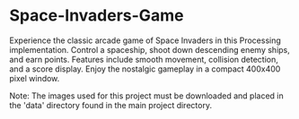 # Space-Invaders-Game
Experience the classic arcade game of Space Invaders in this Processing implementation. Control a spaceship, shoot down descending enemy ships, and earn points. Features include smooth movement, collision detection, and a score display. Enjoy the nostalgic gameplay in a compact 400x400 pixel window.

Note: The images used for this project must be downloaded and placed in the 'data' directory found in the main project directory.
